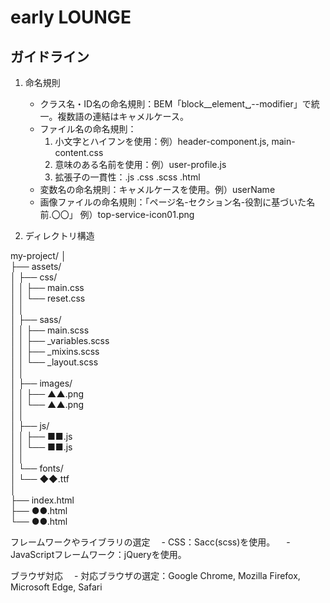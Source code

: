 # early LOUNGE
## ガイドライン
1. 命名規則
   - クラス名・ID名の命名規則：BEM「block__element␣--modifier」で統一。複数語の連結はキャメルケース。
   - ファイル名の命名規則：
     1. 小文字とハイフンを使用：例）header-component.js, main-content.css
     2. 意味のある名前を使用：例）user-profile.js
     3. 拡張子の一貫性：.js .css .scss .html
   - 変数名の命名規則：キャメルケースを使用。例）userName
   - 画像ファイルの命名規則：「ページ名-セクション名-役割に基づいた名前.〇〇」
     例）top-service-icon01.png

2. ディレクトリ構造

my-project/
│  
├── assets/  
│   ├── css/  
│   │   ├── main.css  
│   │   └── reset.css  
│   │  
│   ├── sass/  
│   │   ├── main.scss  
│   │   ├── _variables.scss  
│   │   ├── _mixins.scss  
│   │   └── _layout.scss  
│   │  
│   ├── images/  
│   │   ├── ▲▲.png  
│   │   └── ▲▲.png  
│   │  
│   ├── js/  
│   │   ├── ■■.js  
│   │   └── ■■.js  
│   │  
│   └── fonts/  
│       └── ◆◆.ttf  
│  
├── index.html  
├── ●●.html  
└── ●●.html 
 

フレームワークやライブラリの選定
　- CSS：Sacc(scss)を使用。
　- JavaScriptフレームワーク：jQueryを使用。

ブラウザ対応
　- 対応ブラウザの選定：Google Chrome, Mozilla Firefox, Microsoft Edge, Safari
